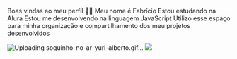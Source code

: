 Boas vindas ao meu perfil 💙💙
Meu nome é Fabrício
Estou estudando na Alura
Estou me desenvolvendo na linguagem JavaScript
Utilizo esse espaço para minha organização e compartilhamento dos meu projetos desenvolvidos

![Uploading soquinho-no-ar-yuri-alberto.gif…]()
![](https://tenor.com/eqxFPK7W5v4.gif)


